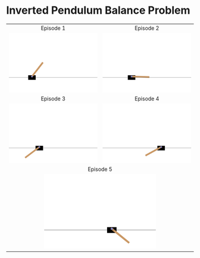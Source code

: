 # Inverted Pendulum Balance Problem

<table>
  <tr>
    <td align="center">Episode 1</td>
    <td align="center">Episode 2</td>
  </tr>
  <tr>
    <td><img src="./Custom%20Version/cartpole_episode_1.gif" width="300" loop=infinite></td>
    <td><img src="./Custom%20Version/cartpole_episode_2.gif" width="300" loop=infinite></td>
  </tr>
  <tr>
    <td align="center">Episode 3</td>
    <td align="center">Episode 4</td>
  </tr>
  <tr>
    <td><img src="./Custom%20Version/cartpole_episode_3.gif" width="300" loop=infinite></td>
    <td><img src="./Custom%20Version/cartpole_episode_4.gif" width="300" loop=infinite></td>
  </tr>
  <tr>
    <td colspan="2" align="center">Episode 5</td>
  </tr>
  <tr>
    <td colspan="2" align="center"><img src="./Custom%20Version/cartpole_episode_5.gif" width="300" loop=infinite></td>
  </tr>
</table>
